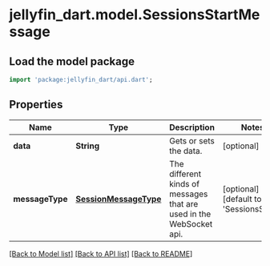 # jellyfin_dart.model.SessionsStartMessage

## Load the model package
```dart
import 'package:jellyfin_dart/api.dart';
```

## Properties
Name | Type | Description | Notes
------------ | ------------- | ------------- | -------------
**data** | **String** | Gets or sets the data. | [optional] 
**messageType** | [**SessionMessageType**](SessionMessageType.md) | The different kinds of messages that are used in the WebSocket api. | [optional] [default to 'SessionsStart']

[[Back to Model list]](../README.md#documentation-for-models) [[Back to API list]](../README.md#documentation-for-api-endpoints) [[Back to README]](../README.md)


